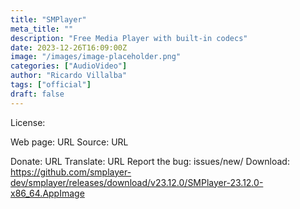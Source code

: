 ```yaml
---
title: "SMPlayer"
meta_title: ""
description: "Free Media Player with built-in codecs"
date: 2023-12-26T16:09:00Z
image: "/images/image-placeholder.png"
categories: ["AudioVideo"]
author: "Ricardo Villalba"
tags: ["official"]
draft: false
---
```


License:

Web page: URL
Source: URL

Donate: URL
Translate: URL
Report the bug: issues/new/
Download: https://github.com/smplayer-dev/smplayer/releases/download/v23.12.0/SMPlayer-23.12.0-x86_64.AppImage
